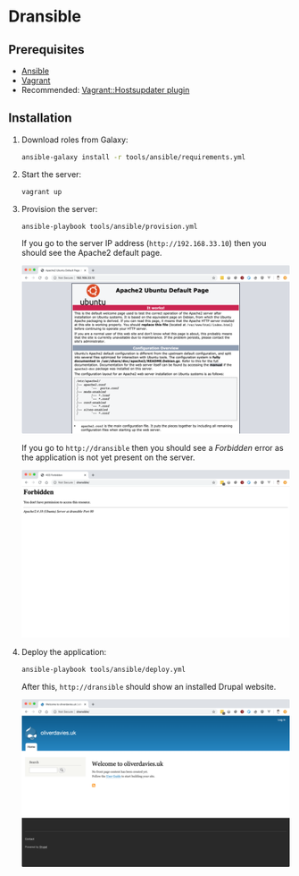 # Dransible

## Prerequisites

- [Ansible][ansible]
- [Vagrant][vagrant]
- Recommended: [Vagrant::Hostsupdater plugin][hostsupdater]

[ansible]: https://www.ansible.com
[hostsupdater]: https://github.com/cogitatio/vagrant-hostsupdater
[vagrant]: https://www.vagrantup.com

## Installation

1. Download roles from Galaxy:

    ```bash
    ansible-galaxy install -r tools/ansible/requirements.yml
    ```

1. Start the server:

    ```bash
    vagrant up
    ```

1. Provision the server:

    ```bash
    ansible-playbook tools/ansible/provision.yml
    ```

    If you go to the server IP address (`http://192.168.33.10`) then you should see the Apache2 default page.

    ![The Apache2 Ubuntu default page](docs/images/provision-1.png)

    If you go to `http://dransible` then you should see a _Forbidden_ error as the application is not yet present on the server.

    ![A 'Forbidden' error when trying to load the application](docs/images/provision-2.png)

1. Deploy the application:

    ```bash
    ansible-playbook tools/ansible/deploy.yml
    ```

    After this, `http://dransible` should show an installed Drupal website.

    ![The homepage of the installed Drupal website](docs/images/deploy-1.png)
